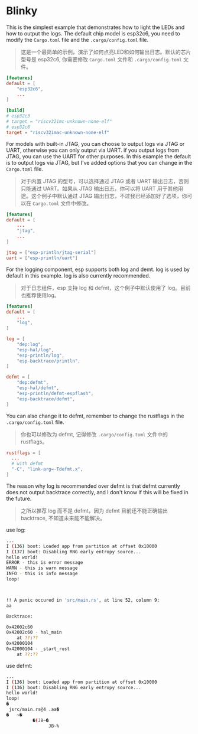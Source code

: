 # Blinky

This is the simplest example that demonstrates how to light the LEDs and how to output the logs. The default chip model is esp32c6, you need to modify the `Cargo.toml` file and the `.cargo/config.toml` file.

> 这是一个最简单的示例，演示了如何点亮LED和如何输出日志。默认的芯片型号是 esp32c6, 你需要修改 `Cargo.toml` 文件和 `.cargo/config.toml` 文件。

```toml
[features]
default = [
    "esp32c6",
    ...
]
```

```toml
[build]
# esp32c3
# target = "riscv32imc-unknown-none-elf"
# esp32c6
target = "riscv32imac-unknown-none-elf"
```

For models with built-in JTAG, you can choose to output logs via JTAG or UART, otherwise you can only output via UART. if you output logs from JTAG, you can use the UART for other purposes. In this example the default is to output logs via JTAG, but I've added options that you can change in the `Cargo.toml` file.

> 对于内置 JTAG 的型号，可以选择通过 JTAG 或者 UART 输出日志，否则只能通过 UART。如果从 JTAG 输出日志，你可以将 UART 用于其他用途。这个例子中默认通过 JTAG 输出日志，不过我已经添加好了选项，你可以在 `Cargo.toml` 文件中修改。

```toml
[features]
default = [
    ...
    "jtag",
    ...
]

jtag = ["esp-println/jtag-serial"]
uart = ["esp-println/uart"]
```

For the logging component, esp supports both log and demt. log is used by default in this example. log is also currently recommended.

> 对于日志组件，esp 支持 log 和 defmt，这个例子中默认使用了 log。目前也推荐使用log。

```toml
[features]
default = [
    ...
    "log",
]

log = [
    "dep:log",
    "esp-hal/log",
    "esp-println/log",
    "esp-backtrace/println",
]

defmt = [
    "dep:defmt",
    "esp-hal/defmt",
    "esp-println/defmt-espflash",
    "esp-backtrace/defmt",
]
```

You can also change it to defmt, remember to change the rustflags in the `.cargo/config.toml` file.

> 你也可以修改为 defmt, 记得修改 `.cargo/config.toml` 文件中的 rustflags。

```toml
rustflags = [
  ...
  # with defmt
  "-C", "link-arg=-Tdefmt.x",
]
```

The reason why log is recommended over defmt is that defmt currently does not output backtrace correctly, and I don't know if this will be fixed in the future.

> 之所以推荐 log 而不是 defmt，因为 defmt 目前还不能正确输出 backtrace, 不知道未来能不能解决。

use log:

```sh
...
I (136) boot: Loaded app from partition at offset 0x10000
I (137) boot: Disabling RNG early entropy source...
hello world!
ERROR - this is error message
WARN - this is warn message
INFO - this is info message
loop!



!! A panic occured in 'src/main.rs', at line 52, column 9:
aa

Backtrace:

0x42002c60
0x42002c60 - hal_main
    at ??:??
0x42000104
0x42000104 - _start_rust
    at ??:??
```

use defmt:

```sh
...
I (136) boot: Loaded app from partition at offset 0x10000
I (136) boot: Disabling RNG early entropy source...
hello world!
loop!
�
 jsrc/main.rs@4	.aa�
�	~�
          �(JB~�
                JB~%
```
